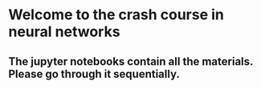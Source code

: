 # Welcome to the crash course in neural networks

## The jupyter notebooks contain all the materials. Please go through it sequentially.